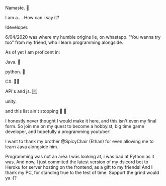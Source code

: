 Namaste. :wave:

I am a.... How can i say it?

!developer.

6/04/2020 was where my humble origins lie, on whastapp. "You wanna try too" from my friend, who I learn programming alongside.

As of yet I am proficent in:
  
  Java. :tea:
  
  python. :snake:
  
  C#. :man_technologist:
  
  API's and js. :cool:
  
  unity.
  
  and this list ain't stopping :no_entry_sign: :billed_cap:
  
I honestly never thought I would make it here, and this isn't even my final form. So join me on my quest to become a hobbyist, big time game developer, and hopefully a programming youtuber!

I want to thank my brother @SpicyChair (Ethan) for even allowing me to learn Java alongside him. 

Programming was not an area I was looking at, i was bad at Python as it was. 
And now, I just commited the latest version of my dsicord bot to Heroku for server hosting on the frontend, as a gift to my friends!
And I thank my PC, for standing true to the test of time. 
Support the grind would ya :)?
